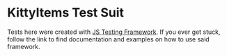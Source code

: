 # KittyItems Test Suit
Tests here were created with [JS Testing Framework](https://github.com/onflow/flow-js-testing).
If you ever get stuck, follow the link to find documentation and examples on how to use said framework.